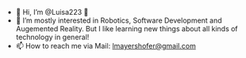 - 👋 Hi, I’m @Luisa223 :partying_face: 	
- 👀 I’m mostly interested in Robotics, Software Development and Augemented Reality. But I like learning new things about all kinds of technology in general!
- 📫 How to reach me via Mail: [lmayershofer@gmail.com](mailto:lmayershofer@gmail.com)

<!---
Luisa223/Luisa223 is a ✨ special ✨ repository because its `README.md` (this file) appears on your GitHub profile.
You can click the Preview link to take a look at your changes.
--->
